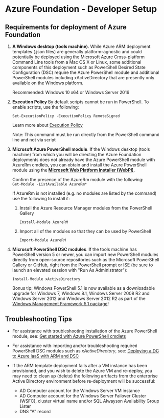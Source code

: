 # Azure Foundation - Developer Setup
## Requirements for deployment of Azure Foundation

1. **A Windows desktop \(tools machine\)**\. While Azure ARM deployment templates (\.json files) are generally platform-agnostic and could potentially be deployed using the Microsoft Azure Cross-platform Command Line tools from a Mac OS X or Linux, some additional components of this deployment such as PowerShell Desired State Configuration (DSC) require the Azure PowerShell module and additional PowerShell modules including xActiveDirectory that are presently only available on the Windows platform\.

   Recommended: Windows 10 x64 or Windows Server 2016

2. **Execution Policy** By default scripts cannot be run in PowerShell. To enable scripts, use the following:

    ``` Set-ExecutionPolicy -ExecutionPolicy RemoteSigned ```

    Learn more about [Execution Policy](https://technet.microsoft.com/en-us/library/ee176961.aspx)

    Note: This command must be run directly from the PowerShell command line and not via script


2. **Microsoft Azure PowerShell module**\. If the Windows desktop \(tools machine\) from which you will be directing the Azure Foundation deployments does not already have the Azure PowerShell module with AzureRm cmdlets, you can obtain and install the Azure PowerShell module using the [**Microsoft Web Platform Installer (WebPI)**](http://www.microsoft.com/web/downloads/platform.aspx)\.

    Confirm the presence of the AzureRm module with the following:  
    ``` Get-Module -ListAvailable AzureRm* ```

    If AzureRm is not installed (e.g. no modules are listed by the command) use the following to install it:
    
    1. Install the Azure Resource Manager modules from the PowerShell Gallery

        ``` Install-Module AzureRM ```

    2. Import all of the modules so that they can be used by PowerShell
    
        ``` Import-Module AzureRM ```

3. **Microsoft PowerShell DSC modules**. If the tools machine has PowerShell version 5 or newer, you can import new PowerShell modules directly from open-source repositories such as the Microsoft PowerShell Gallery or GitHub, right from the PowerShell prompt or ISE \(be sure to launch an elevated session with "Run As Administrator"\):

    ``` Install-Module xActiveDirectory ```

    Bonus tip: Windows PowerShell 5\.1 is now available as a downloadable upgrade for Windows 7, Windows 8\.1, Windows Server 2008 R2 and Windows Server 2012 and Windows Server 2012 R2 as part of the [Windows Management Framework 5\.1 package](https://blogs.msdn.microsoft.com/powershell/2017/01/19/windows-management-framework-wmf-5-1-released/)\!

## Troubleshooting Tips

- For assistance with troubleshooting installation of the Azure PowerShell module, see: [Get started with Azure PowerShell cmdlets](https://docs.microsoft.com/en-us/powershell/azureps-cmdlets-docs/)

- For assistance with importing and/or troubleshooting required PowerShell DSC modules such as *xActiveDirectory*, see: [Deploying a DC to Azure IaaS with ARM and DSC](
https://blogs.technet.microsoft.com/markrenoden/2016/11/24/revisit-deploying-a-dc-to-azure-iaas-with-arm-and-dsc/)

- If the ARM template deployment fails after a VM instance has been provisioned, and you wish to delete the Azure VM and re-deploy, you may need to clean up \(delete\) the following artifacts from the enterprise Active Directory environment before re-deployment will be successful:
  - AD Computer account for the Windows Server VM instance
  - AD Computer account for the Windows Server Failover Cluster \(WSFC\), cluster virtual name and/or SQL Alwayson Availability Group Lister
  - DNS "A" record